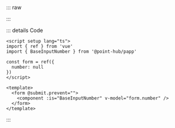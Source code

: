 ::: raw

<ClientOnly>
  <InputNumberExample />
</ClientOnly>

:::

::: details Code

```vue
<script setup lang="ts">
import { ref } from 'vue'
import { BaseInputNumber } from '@point-hub/papp'

const form = ref({
  number: null
})
</script>

<template>
  <form @submit.prevent="">
    <component :is="BaseInputNumber" v-model="form.number" />
  </form>
</template>
```

:::
